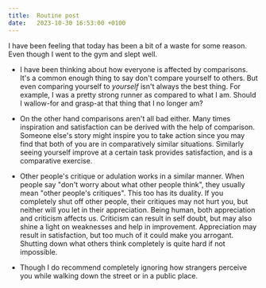 ```yaml
---
title:  Routine post
date:   2023-10-30 16:53:00 +0100
---
```


I have been feeling that today has been a bit of a waste for some reason. Even though I went to the gym and slept well.

* I have been thinking about how everyone is affected by comparisons. It's a common enough thing to say don't compare yourself to others. But even comparing yourself to _yourself_  isn't always the best thing. For example, I was a pretty strong runner as compared to what I am. Should I wallow-for and grasp-at that thing that I no longer am?

* On the other hand comparisons aren't all bad either. Many times inspiration and satisfaction can be derived with the help of comparison. Someone else's story might inspire you to take action since you may find that both of you are in comparatively similar situations. Similarly seeing yourself improve at a certain task provides satisfaction, and is a comparative exercise.

* Other people's critique or adulation works in a similar manner. When people say "don't worry about what other people think", they usually mean "other people's critiques". This too has its duality. If you completely shut off other people, their critiques may not hurt you, but neither will you let in their appreciation. Being human, both appreciation and criticism affects us. Criticism can result in self doubt, but may also shine a light on weaknesses and help in improvement. Appreciation may result in satisfaction, but too much of it could make you arrogant. Shutting down what others think completely is quite hard if not impossible.

* Though I do recommend completely ignoring how strangers perceive you while walking down the street or in a public place.
